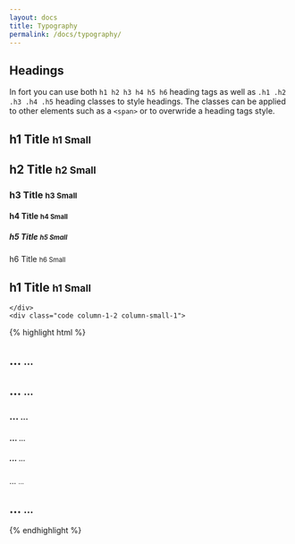 ```yaml
---
layout: docs
title: Typography
permalink: /docs/typography/
---
```


<section id="headings">
    <div class="info column-1-2 column-small-1">
        <h2>Headings</h2>
        <p>In fort you can use both <code>h1 h2 h3 h4 h5 h6</code> heading tags as well as <code>.h1 .h2 .h3 .h4 .h5</code> heading classes to style headings. The classes can be applied to other elements such as a <code>&lt;span&gt;</code> or to overwride a heading tags style.</p>
        <h1>h1 Title <small>h1 Small</small></h1>
        <h2>h2 Title <small>h2 Small</small></h2>
        <h3>h3 Title <small>h3 Small</small></h3>
        <h4>h4 Title <small>h4 Small</small></h4>
        <h5>h5 Title <small>h5 Small</small></h5>
        <span class="h6">h6 Title <small>h6 Small</small></span>
        <h1 class="h5">h1 Title <small>h1 Small</small></h1>

    </div>
    <div class="code column-1-2 column-small-1">
{% highlight html %}
<h1> ... <small> ... </small></h1>
<h2> ... <small> ... </small></h2>
<h3> ... <small> ... </small></h3>
<h4> ... <small> ... </small></h4>
<h5> ... <small> ... </small></h5>

<span class="h6"> ... <small> ... </small></span>

<h1 class="h5"> ... <small> ... </small></h1>
{% endhighlight %}
    </div>
</section>

